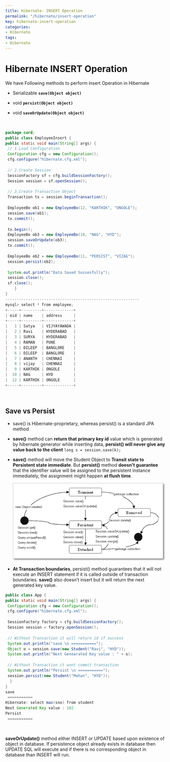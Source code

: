 ```yaml
---
title: Hibernate- INSERT Operation
permalink: "/hibernate/insert-operation"
key: hibernate-insert-operation
categories:
- Hibernate
tags:
- Hibernate
---
```


Hibernate INSERT Operation
=====================================

We have Following methods to perform insert Operation in Hibernate

-   Serializable **`save(Object object)`**

-   void **`persist(Object object)`**

-   void **`saveOrUpdate(Object object)`**


<br>

```java
package curd; 
public class EmployeeInsert {
public static void main(String[] args) {
 // 1.Load Configuration
 Configuration cfg = new Configuration();
 cfg.configure("hibernate.cfg.xml");

 // 2.Create Session
 SessionFactory sf = cfg.buildSessionFactory();
 Session session = sf.openSession();

 // 3.Create Transaction Object
 Transaction tx = session.beginTransaction();

 EmployeeBo ob1 = new EmployeeBo(12, "KARTHIK", "ONGOLE");
 session.save(ob1);
 tx.commit();

 tx.begin();
 EmployeeBo ob3 = new EmployeeBo(10, "NAG", "HYD");
 session.saveOrUpdate(ob3);
 tx.commit();

 EmployeeBo ob2 = new EmployeeBo(11, "PERSIST", "VIZAG");
 session.persist(ob2);

 System.out.println("Data Saved Sussesfully");
 session.close();
 sf.close();
	}
}
-----------------------------------------------------------
mysql> select * from employee;
+-----+---------+-------------+
| eid | name    | address     |
+-----+---------+-------------+
|   1 | Satya   | VIJYAYAWADA |
|   2 | Ravi    | HYDERABAD   |
|   3 | SURYA   | HYDERABAD   |
|   4 | RAMAN   | PUNE        |
|   5 | DILEEP  | BANGLORE    |
|   6 | DILEEP  | BANGLORE    |
|   7 | ANANTH  | CHENNAI     |
|   8 | vijay   | CHENNAI     |
|   9 | KARTHIK | ONGOLE      |
|  10 | NAG     | HYD         |
|  12 | KARTHIK | ONGOLE      |
+-----+---------+-------------+
```

<br>

## Save vs Persist

-   save() is Hibernate-proprietary, whereas persist() is a standard JPA method

-   **save()** method can **return that primary key id** value which is
    generated by hibernate generator while inserting data, **persist() will
    never give any value back to the client**
    `long s = session.save(k);`

-   **save()** method will move the Student Object to **Transit state to
    Persistent state immediate**. But **persist()** method **doesn't guarantee**
    that the identifier value will be assigned to the persistent instance
    immediately, the assignment might happen **at flush time**.

    ![](media/4fe0963453c7801d97d28c14e7f6e536.png)
 

-   **At Transaction boundaries**, persist() method guarantees that it will not
    execute an INSERT statement if it is called outside of transaction
    boundaries. **save()** also doesn’t insert but it will return the next
    generated key value.  

```java
public class App {
public static void main(String[] args) {
 Configuration cfg = new Configuration();
 cfg.configure("hibernate.cfg.xml");

 SessionFactory factory = cfg.buildSessionFactory();
 Session session = factory.openSession();

 // Without Transaction it will return id if success
 System.out.println("save \n ===========");
 Object o = session.save(new Student("Ravi", "HYD"));
 System.out.println("Next Genearated Key value : " + o);

 // Without Transaction it wont commit transaction
 System.out.println("Persist \n ===========");
 session.persist(new Student("Mohan", "HYD"));
  }
}
save 
 ===========
Hibernate: select max(sno) from student
Next Generated Key value : 102
Persist 
 ===========
```

<br>    
    
 

**saveOrUpdate()** method either INSERT or UPDATE based upon existence of object
in database. If persistence object already exists in database then UPDATE SQL
will execute and
if there is no corresponding object in database than INSERT will run.
